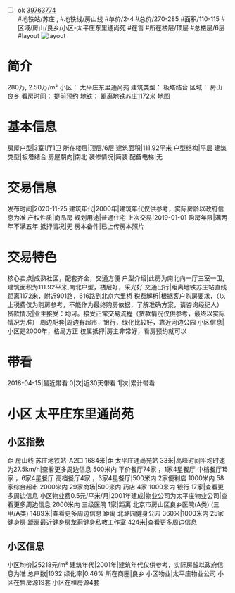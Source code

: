 - [ ] ok [39763774](https://bj.5i5j.com/ershoufang/39763774.html)  
 #地铁站/苏庄 ,  #地铁线/房山线
#单价/2-4 #总价/270-285 #面积/110-115   #区域/房山/良乡/小区-太平庄东里通尚苑 #在售 #所在楼层/顶层 #总楼层/6层 #layout 
![layout](http://image16.5i5j.com/erp/house/3976/39763774/huxing/97ca67345df75dc0c30e6379d9be36f6.jpg_P5.jpg) 
# 简介 
 280万,  2.50万/m² 
小区： 太平庄东里通尚苑
建筑类型： 板塔结合
区域： 房山 良乡
看房时间： 提前预约
地铁： 距离地铁苏庄1172米 地图
# 基本信息 
 房屋户型|3室1厅1卫
所在楼层|顶层/6层
建筑面积|111.92平米
户型结构|平层
建筑类型|板塔结合
房屋朝向|南北
装修情况|简装
配备电梯|无
# 交易信息 
 发布时间|2020-11-25
建筑年代|2000年|建筑年代仅供参考，实际房龄以政府信息为准
产权性质|商品房
规划用途|普通住宅
上次交易|2019-01-01
购房年限|满两年不满五年
抵押情况|无
房本备件|已上传房本照片
# 交易特色 
 核心卖点|成熟社区，配套齐全，交通方便
户型介绍|此房为南北向一厅三室一卫,建筑面积为111.92平米,南北户型，楼层好，采光好
交通出行|距离地铁苏庄站直线距离1172米，附近901路，616路到北京六里桥
税费解析|根据客户购房要求，（以上税费仅为购房参考，不能作为最终购房依据，了解准确方案，请咨询经纪人）
贷款情况|业主接受：均可。接受正常交易流程（贷款情况仅供参考，最终以实际情况为准）
周边配套|周边有超市，银行，绿化比较好，靠近河边公园
小区信息|小区是2000年，格局方正
权属抵押|房主非常好，看房预约就可以
# 带看 
 2018-04-15|最近带看	 0|次|近30天带看	 1|次|累计带看
# 小区 太平庄东里通尚苑
## 小区指数 
 距 房山线 苏庄地铁站-A2口 1684米|距 太平庄通尚苑站 33米|高峰时间平均时速为27.5km/h|查看更多周边信息
500米内 平价餐厅74家 ，1家4星餐厅
中档餐厅15家 ，6家4星餐厅
高档餐厅4家 ，3家4星餐厅|500米内 2家便利店
1000米内 58家综合超市
2000米内 29家商场|500米内 药店 4家
1000米内 银行 17家|查看更多周边信息
小区物业费0.5元/平米/月|2001年建成|物业公司为太平庄物业公司|查看更多周边信息
2000米内 三级医院 1家|距离 北京市房山区良乡医院(A类) (三甲/A类) 1489米|查看更多周边信息
距离 北潞园健身公园 360米|1000米内 25家 健身房
距离最近健身房龙莉健身私教工作室 424米|查看更多周边信息
## 小区信息 
 小区均价|25218元/m²
建筑年代|2001年|建筑年代仅供参考，实际房龄以政府信息为准
总户数|1032
绿化率|0.46%
所在商圈|良乡
小区物业|太平庄物业公司
小区在售房源19套
小区在租房源4套

